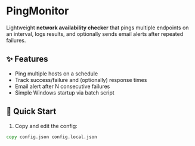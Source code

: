 # PingMonitor

Lightweight **network availability checker** that pings multiple endpoints on an interval, logs results, and optionally sends email alerts after repeated failures.

## ✨ Features
- Ping multiple hosts on a schedule  
- Track success/failure and (optionally) response times  
- Email alert after N consecutive failures  
- Simple Windows startup via batch script

## 🚀 Quick Start
1) Copy and edit the config:
```bat
copy config.json config.local.json
